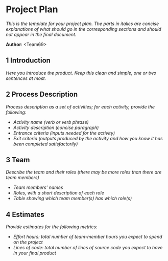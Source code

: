# Project Plan

*This is the template for your project plan. The parts in italics are concise explanations of what should go in the corresponding sections and should not appear in the final document.*

**Author**: \<Team69\>

## 1 Introduction

*Here you introduce the product. Keep this  clean and simple, one or two sentences at most.*

## 2 Process Description

*Process description as a set of activities; for each activity, provide the following:*

- *Activity name (verb or verb phrase)*
- *Activity description (concise paragraph)*
- *Entrance criteria (inputs needed for the activity)*
- *Exit criteria (outputs produced by the activity and how you know it has been completed satisfactorily)*

## 3 Team

*Describe the team and their roles (there may be more roles than there are team members)*

- *Team members' names*
- *Roles, with a short description of each role*
- *Table showing which team member(s) has which role(s)*

## 4 Estimates

*Provide estimates for the following metrics:*

- *Effort hours: total number of team-member hours you expect to spend on the project*
- *Lines of code: total number of lines of source code you expect to have in your final product*
